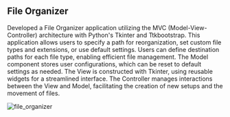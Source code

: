 ## File Organizer

Developed a File Organizer application utilizing the MVC (Model-View-Controller) architecture with Python's Tkinter and Ttkbootstrap. This application allows users to specify a path for reorganization, set custom file types and extensions, or use default settings. Users can define destination paths for each file type, enabling efficient file management. The Model component stores user configurations, which can be reset to default settings as needed. The View is constructed with Tkinter, using reusable widgets for a streamlined interface. The Controller manages interactions between the View and Model, facilitating the creation of new setups and the movement of files.

![file_organizer](https://github.com/Maiz22/file_organizer/assets/114342435/283434f7-3f3b-4b25-be28-3419e1df30e8)
